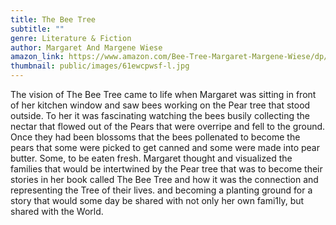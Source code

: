```yaml
---
title: The Bee Tree
subtitle: ""
genre: Literature & Fiction
author: Margaret And Margene Wiese
amazon_link: https://www.amazon.com/Bee-Tree-Margaret-Margene-Wiese/dp/1648953123/ref=sr_1_1?crid=33YMLO8MDN6MG&keywords=9781648953125&qid=1642666719&sprefix=9781648953125%2Caps%2C546&sr=8-1
thumbnail: public/images/61ewcpwsf-l.jpg
---
```

The vision of The Bee Tree came to life when Margaret was sitting in front of her kitchen window and saw bees working on the Pear tree that stood outside. To her it was fascinating watching the bees busily collecting the nectar that flowed out of the Pears that were overripe and fell to the ground. Once they had been blossoms that the bees pollenated to become the pears that some were picked to get canned and some were made into pear butter. Some, to be eaten fresh. Margaret thought and visualized the families that would be intertwined by the Pear tree that was to become their stories in her book called The Bee Tree and how it was the connection and representing the Tree of their lives. and becoming a planting ground for a story that would some day be shared with not only her own fami1ly, but shared with the World.